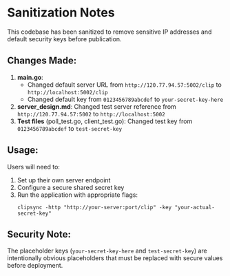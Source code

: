 # Sanitization Notes

This codebase has been sanitized to remove sensitive IP addresses and default security keys before publication.

## Changes Made:

1. **main.go**:
   - Changed default server URL from `http://120.77.94.57:5002/clip` to `http://localhost:5002/clip`
   - Changed default key from `0123456789abcdef` to `your-secret-key-here`
2. **server_design.md**: Changed test server reference from `http://120.77.94.57:5002` to `http://localhost:5002`
3. **Test files** (poll_test.go, client_test.go): Changed test key from `0123456789abcdef` to `test-secret-key`

## Usage:

Users will need to:
1. Set up their own server endpoint
2. Configure a secure shared secret key
3. Run the application with appropriate flags:
   ```
   clipsync -http "http://your-server:port/clip" -key "your-actual-secret-key"
   ```

## Security Note:

The placeholder keys (`your-secret-key-here` and `test-secret-key`) are intentionally obvious placeholders that must be replaced with secure values before deployment.
